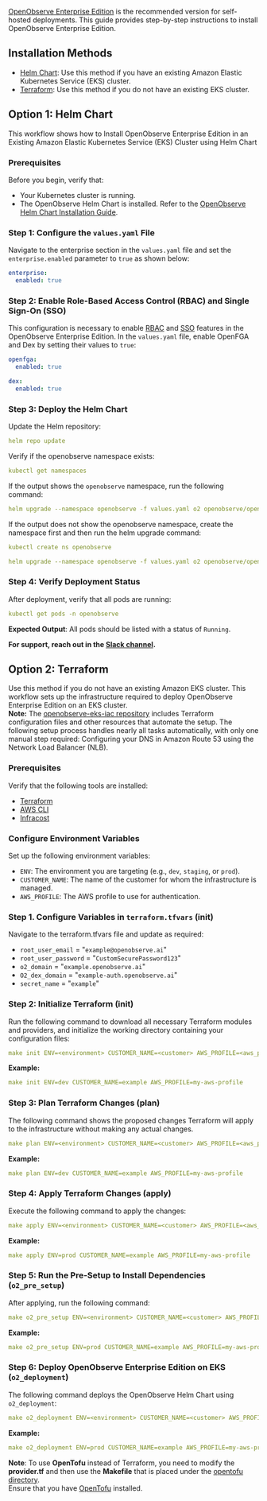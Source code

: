 [OpenObserve Enterprise Edition](https://openobserve.ai/downloads/) is the recommended version for self-hosted deployments. This guide provides step-by-step instructions to install OpenObserve Enterprise Edition.

## Installation Methods

- [Helm Chart](#option-1-helm-chart): Use this method if you have an existing Amazon Elastic Kubernetes Service (EKS) cluster.
- [Terraform](#option-2-terraform): Use this method if you do not have an existing EKS cluster.

## Option 1: Helm Chart
This workflow shows how to Install OpenObserve Enterprise Edition in an Existing Amazon Elastic Kubernetes Service (EKS) Cluster using Helm Chart

### Prerequisites

Before you begin, verify that:

- Your Kubernetes cluster is running.
- The OpenObserve Helm Chart is installed. Refer to the [OpenObserve Helm Chart Installation Guide](https://github.com/openobserve/openobserve-helm-chart/blob/main/charts/openobserve/README.md).

### Step 1: Configure the `values.yaml` File

Navigate to the enterprise section in the `values.yaml` file and set the `enterprise.enabled` parameter to `true` as shown below:

```yaml
enterprise:
  enabled: true
```
### Step 2: Enable Role-Based Access Control (RBAC) and Single Sign-On (SSO)
This configuration is necessary to enable [RBAC](https://openobserve.ai/docs/user-guide/identity-and-access-management/role-based-access-control/) and [SSO](https://openobserve.ai/docs/SSO/) features in the OpenObserve Enterprise Edition. In the `values.yaml` file, enable OpenFGA and Dex by setting their values to `true`:

```yaml
openfga:
  enabled: true
```
```yaml
dex:
  enabled: true
```
### Step 3: Deploy the Helm Chart
Update the Helm repository:

```yaml
helm repo update
```

Verify if the openobserve namespace exists:

```yaml
kubectl get namespaces
```

If the output shows the `openobserve` namespace, run the following command:

```yaml
helm upgrade --namespace openobserve -f values.yaml o2 openobserve/openobserve
```

If the output does not show the openobserve namespace, create the namespace first and then run the helm upgrade command:

```yaml
kubectl create ns openobserve 
```
```yaml
helm upgrade --namespace openobserve -f values.yaml o2 openobserve/openobserve
```

### Step 4: Verify Deployment Status
After deployment, verify that all pods are running:

```yaml 
kubectl get pods -n openobserve
```

**Expected Output**: All pods should be listed with a status of `Running`. 

**For support, reach out in the [Slack channel](https://short.openobserve.ai/community).** 

## Option 2: Terraform 

Use this method if you do not have an existing Amazon EKS cluster. This workflow sets up the infrastructure required to deploy OpenObserve Enterprise Edition on an EKS cluster. <br>
**Note:** The [openobserve-eks-iac repository](https://github.com/openobserve/openobserve-eks-iac/tree/main) includes Terraform configuration files and other resources that automate the setup. The following setup process handles nearly all tasks automatically, with only one manual step required: Configuring your DNS in Amazon Route 53 using the Network Load Balancer (NLB).

### Prerequisites
Verify that the following tools are installed:

- [Terraform](https://www.terraform.io/downloads.html) 
- [AWS CLI](https://docs.aws.amazon.com/cli/latest/userguide/install-cliv2.html)
- [Infracost](https://www.infracost.io/docs/)

### Configure Environment Variables
Set up the following environment variables:
- `ENV`: The environment you are targeting (e.g., `dev`, `staging`, or `prod`).
- `CUSTOMER_NAME`: The name of the customer for whom the infrastructure is managed.
- `AWS_PROFILE`: The AWS profile to use for authentication.

### Step 1. Configure Variables in `terraform.tfvars` (init)
Navigate to the terraform.tfvars file and update as required:
- `root_user_email`    = "`example@openobserve.ai`" 
- `root_user_password` = "`CustomSecurePassword123`" 
- `o2_domain` = "`example.openobserve.ai`" 
- `O2_dex_domain` = "`example-auth.openobserve.ai`" 
- `secret_name`  = "`example`" 

### Step 2: Initialize Terraform (init)
Run the following command to download all necessary Terraform modules and providers, and initialize the working directory containing your configuration files:
```yaml
make init ENV=<environment> CUSTOMER_NAME=<customer> AWS_PROFILE=<aws_profile>
```
**Example:**
```yaml
make init ENV=dev CUSTOMER_NAME=example AWS_PROFILE=my-aws-profile
```

### Step 3: Plan Terraform Changes (plan)
The following command shows the proposed changes Terraform will apply to the infrastructure without making any actual changes. 
```yaml
make plan ENV=<environment> CUSTOMER_NAME=<customer> AWS_PROFILE=<aws_profile>
```
**Example:**
```yaml
make plan ENV=dev CUSTOMER_NAME=example AWS_PROFILE=my-aws-profile
```

### Step 4: Apply Terraform Changes (apply)
Execute the following command to apply the changes:
```yaml
make apply ENV=<environment> CUSTOMER_NAME=<customer> AWS_PROFILE=<aws_profile>
```
**Example:**
```yaml
make apply ENV=prod CUSTOMER_NAME=example AWS_PROFILE=my-aws-profile
```

### Step 5: Run the Pre-Setup to Install Dependencies (`o2_pre_setup`)
After applying, run the following command:
```yaml
make o2_pre_setup ENV=<environment> CUSTOMER_NAME=<customer> AWS_PROFILE=<aws_profile>
```
**Example:**
```yaml
make o2_pre_setup ENV=prod CUSTOMER_NAME=example AWS_PROFILE=my-aws-profile
```

### Step 6: Deploy OpenObserve Enterprise Edition on EKS (`o2_deployment`)
The following command deploys the OpenObserve Helm Chart using `o2_deployment`:

```yaml
make o2_deployment ENV=<environment> CUSTOMER_NAME=<customer> AWS_PROFILE=<aws_profile>
```
**Example:**
```yaml
make o2_deployment ENV=prod CUSTOMER_NAME=example AWS_PROFILE=my-aws-profile
```

**Note**: To use **OpenTofu** instead of Terraform, you need to modify the **provider.tf** and then use the **Makefile** that is placed under the [opentofu directory](https://github.com/openobserve/openobserve-eks-iac/tree/main/opentofu). 
<br>Ensure that you have [OpenTofu](https://opentofu.org/docs/intro/install/) installed. 



